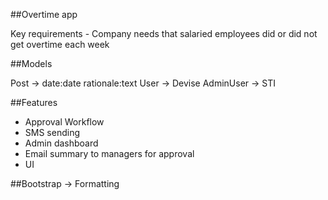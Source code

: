 ##Overtime app

Key requirements - Company needs that salaried employees did or did not get overtime each week

##Models

Post -> date:date rationale:text User -> Devise AdminUser -> STI

##Features

 - Approval Workflow
 - SMS sending
 - Admin dashboard
 - Email summary to managers for approval
 - UI

##Bootstrap -> Formatting